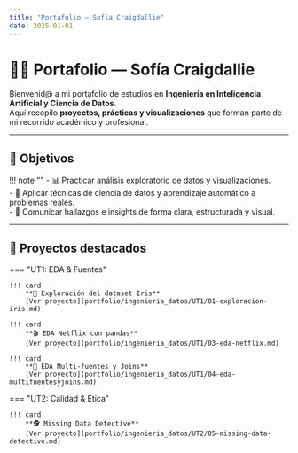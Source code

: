 ```yaml
---
title: "Portafolio — Sofía Craigdallie"
date: 2025-01-01
---
```


# 👩‍💻 Portafolio — Sofía Craigdallie  

Bienvenid@ a mi portafolio de estudios en **Ingeniería en Inteligencia Artificial y Ciencia de Datos**.  
Aquí recopilo **proyectos, prácticas y visualizaciones** que forman parte de mi recorrido académico y profesional.  

---

## 🎯 Objetivos

!!! note ""
    - 📊 Practicar análisis exploratorio de datos y visualizaciones.  
    - 🤖 Aplicar técnicas de ciencia de datos y aprendizaje automático a problemas reales.  
    - 📝 Comunicar hallazgos e insights de forma clara, estructurada y visual.  

---

## 🌟 Proyectos destacados

=== "UT1: EDA & Fuentes"

    !!! card
        **🌸 Exploración del dataset Iris**  
        [Ver proyecto](portfolio/ingenieria_datos/UT1/01-exploracion-iris.md)

    !!! card
        **🎬 EDA Netflix con pandas**  
        [Ver proyecto](portfolio/ingenieria_datos/UT1/03-eda-netflix.md)

    !!! card
        **🔗 EDA Multi-fuentes y Joins**  
        [Ver proyecto](portfolio/ingenieria_datos/UT1/04-eda-multifuentesyjoins.md)

=== "UT2: Calidad & Ética"

    !!! card
        **🕵️ Missing Data Detective**  
        [Ver proyecto](portfolio/ingenieria_datos/UT2/05-missing-data-detective.md)
